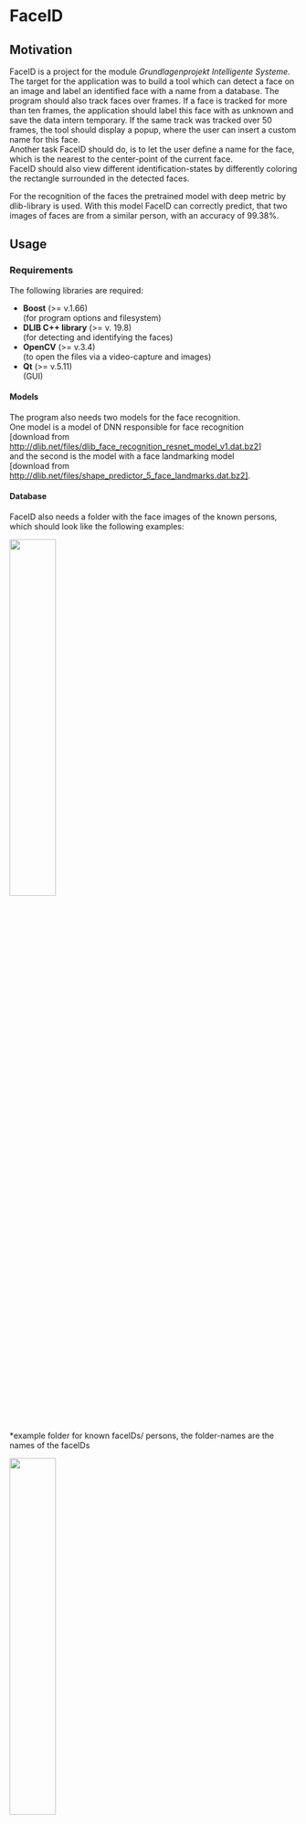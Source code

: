 # FaceID

## Motivation

FaceID is a project for the module _Grundlagenprojekt Intelligente Systeme_.\
The target for the application was to build a tool which can detect a face on an image and label an identified face with a name from a database.
The program should also track faces over frames. If a face is tracked for more than ten frames, the application should label this face with as unknown and save the data intern temporary. If the same track was tracked over 50 frames, the tool should display a popup, where the user can insert a custom name for this face.\
Another task FaceID should do, is to let the user define a name for the face, which is the nearest to the center-point of the current face.\
FaceID should also view different identification-states by differently coloring the rectangle surrounded in the detected faces.

For the recognition of the faces the pretrained model with deep metric by dlib-library is used. With this model FaceID can correctly predict, that two images of faces are from a similar person, with an accuracy of 99.38%.

<div style="page-break-after: always;"></div>

## Usage

### Requirements

The following libraries are required:

* **Boost**
  (>= v.1.66)\
  (for program options and filesystem)
* **DLIB C++ library**
  (>= v. 19.8)\
  (for detecting and identifying the faces)
* **OpenCV**
  (>= v.3.4)\
  (to open the files via a video-capture and images)
* **Qt**
  (>= v.5.11)\
  (GUI)

#### Models

The program also needs two models for the face recognition.\
One model is a model of DNN responsible for face recognition\
[download from <http://dlib.net/files/dlib_face_recognition_resnet_model_v1.dat.bz2>]\
and the second is the model with a face landmarking model\
[download from <http://dlib.net/files/shape_predictor_5_face_landmarks.dat.bz2]>.

#### Database

FaceID also needs a folder with the face images of the known persons, which should look like the following examples:

<img src=./data/readme/database_example_01.png width="40%">\
*example folder for known faceIDs/ persons, the folder-names are the names of the faceIDs

<img src=./data/readme/database_example_02.png width="40%">\
*example folder of one faceID/ person with example face images
(double folder is for duplicates founded by FaceID in the loading step)

<div style="page-break-after: always;"></div>

### Build

To build FaceID run

```shell
mkdir build
cd build
cmake ..
make
```

and open it with

```shell
./faceID --help
Usage:
    --help              help
    --file (=../data/faces_examples_dlib/faces/bald_guys.jpg)
                        path to file
    --faces_database    path to database of faces
    --save_faces        save new identified 
                        faces in database?
  --modelNet
    (=../data/model_dlib/dlib_face_recognition_resnet_model_v1.dat)
                        path to the file of DNN
                        responsible for
                        face identification [download example
                        from
     http://dlib.net/files/dlib_face_recognition_resnet_model_v1.dat.bz2]

  --modelSP 
    (=../data/model_dlib/shape_predictor_5_face_landmarks.dat)
                        path to the file with a face
                        landmarking model [download example
                        from 
          http://dlib.net/files/shape_predictor_5_face_landmarks.dat.bz2]
  --faces_thres (=0.6)
                        threshold for distance of two faces
  --faces_voting_thres (=0.5)
                        threshold for faces voting
```

<div style="page-break-after: always;"></div>

### Applications

#### Face Identification

Face Identification is the main part of FaceID. The detected faces will be identified. Based on the identification the rectangles surrounded by the face have different colors. The color is green, when the identification is over 50% correctly predicted. If this voting is under 50% the color will be yellow and white, when the face was not identified that means the voting is 0. For the face, which is nearest to the center, the colors will be a dark orange for identified persons and bright orange for not identified persons.

![FaceID_Face_Identification](./data/readme/faceID_example_01.png)\
*from ocean's twelve - official trailer\
(Above the rectangle of the detected face the name of the identified person will be displayed with a number for the tracked frames.)

<div style="page-break-after: always;"></div>

#### Automatic Face Learning

Another task of FaceID is to automatically learn new faces after it was tracked for a certain number of frames.
If a face is tracked for more than 10 frames a temporary faceID will be created.
If this tracked face will be there for additional 40 frames a popup appears. The program waits for a name, which the user has to fill into the edit line in the popup. After this FaceID will rename the previously temporary created faceID with this name and save it in the database.

![FaceID_Automatic_Face_Learning](./data/readme/faceID_example_02.png)\
*from ocean's twelve - official trailer\
(The highlighted name shows the temporary created faceID for a person, which is tracked over 10 frames. The popup views the edit-line for the custom name.)

<div style="page-break-after: always;"></div>

#### Interactive Face Learning

The third task of this tool is, that the user can define the label of the face in the center.
With the edit line in the GUI the user can type the name and execute the learning with the 'Learn'-button.\
After the user clicked on the button the program will read the name from the edit-line and create a new faceID of the face, which is nearest to the center-point of the current frame. If the face was identified with a known faceID, FaceID will rename the identified faceID with the name, which is inserted in the edit-line. The nearest face to the center-point will be determined by calculating the minimum of all lengths from the center-point of the faces' rectangle to the center-point of the current frame.

![FaceID-Interactive_Face_Learning](./data/readme/faceID_example_03.png)\
*from ocean's twelve - official trailer\
(The highlighted area at the bottom shows the learn-button and edit-line. The highlighted face shows the renamed face after the user clicked on the button)

<div style="page-break-after: always;"></div>

## Implementation

![faceID_activity_01](./data/readme/readme_activity_uml.png)

<div style="page-break-after: always;"></div>

### Project Structure

![FaceID-ClassDiagram](./data/readme/README_class_diagram.png)

**Face_Manager** *(face_manager.cpp, face_manager.h)*

This class loads the data from the database. It saves all known persons in a vector of faceIDs [see struct FaceID], loads the images of each person in the vector of faces [see struct Face] from the proper faceID and creates the face descriptor of each image. Then it sends this data to the worker-thread [see Face_Worker].

**Face_Worker** *(face_worker.cpp, face_worker.h)*

This is the basic part of the application. The class is the worker-thread in which the content of the file is being processed frame by frame. See the process-pipeline for detailed steps.

**Face_Mainwindow** *(face_mainwindow.cpp, _face_mainwindow.h)*

This is a mainwindow from Qt and creates the GUI of the application and displays the processed data from the face-worker thread. It also has functions for the learn-button and generates the popup for the automatic learning of faces.

**Face_Dlib** *(face_dlib.cpp, face_dlib.h)*

This class handles the functions, which needs the dlib-library as dependency. It has a function for the comparing of two faces. The distance between two face descriptors will be calculated. If the value is smaller than the threshold, which is defined in the program options or the default value of 0.6. Also the two models will be loaded in this class.

**Face_Structs** *(face_structs.h)*

This file contains the structs *Face*, *FaceID* and *Face_Data*.

*Face* has a variable for the image and descriptor.

*FaceID* has a string for the name of the person and also has a vector of the struct faces.

*Face_Data* is the struct, which is used for saving the data for one detected face. It has a string for the name, which can be unknown or the name of the identified person. This also saves the corresponding rectangle, image and descriptor of the face. The point of the center of the rectangle is saved in a variable, too.

The struct FaceID is used for saving and loading the persons from the database. Face_Data is used for having the detected faces with all the relevant data in one variable. The struct Face is created for having the image-data and descriptor of faces together.

### Process-Pipeline

FaceID starts with the preparation of some variables and the command-line arguments.
It stores the paths of the file, model of DNN responsible for face identification and file with a face landmarking model. Optionally the application loads the threshold of distance between two face descriptors and the threshold of voting if a face is the faceID.\
On the next step FaceID loads the database based on the path of the "--faces_database"-command-line-argument.\
After it loaded the known faces in the database the application starts the process of the thread-worker. And runs the GUI. \
Inside the thread-worker FaceID starts with loading the frames frame by frame from a video file, image or webcam while the video-capture is open. In this loop it takes the current frame and detects the faces. If the detector founded faces the identifying process is being started. In this step the tracker first checks if the face was founded in the previous frame. Next the faces are checked if the tracked face is unknown. If it is an unknown tracked face and is tracked for more than ten frames a temporary faceID will be created. If this track is being tracked for more than 50 frames a popup will appear to let the user define a name of the tracked face and this track will be saved.\
After this all faces are checked by the identifier. The identifier checks if the distance between the detected face-descriptor and all faces from each faceID is smaller than the threshold of distance, then it divides this counter with the number of existing faces of each faceID and takes the faceID with the maximum number. If this voting-number is greater than the corresponding threshold, the identifier labels the detected face with this faceID.\
Optionally new faces are being saved into an unknown folder in the given database.\
At last the processed faces' rectangle are being painted on the frame colored based on the voting by the identification.\
If the video-capture is released, the loop is finished. The thread-worker, GUI and application will be closed.

<div style="page-break-after: always;"></div>

### Challenges

Difficult was to get the best database structure for this application. Using a json-based database wasn't a good idea for this application, because the saved data was only in textual characters. So a better solution was to use the images in a folder-structure, where the title of the folders are the names of the person.\
Also difficult was to avoid saving faces in a folder with an already existing name. That the voting for one faceID are remaining correctly, a new folder with a new faceID-name has to be created. So the new person's name has an increasing number additional to its given name. Another way could be to only create an identification-number, so that there are unique names.\
Another challenge was to avoid segmentation failures with the two threads in FaceID. This problem was solved with mutex-locks surrounded by dangerous variables respectively code-blocks.